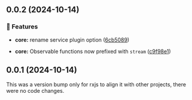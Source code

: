 ## 0.0.2 (2024-10-14)


### 🚀 Features

- **core:** rename service plugin option ([6cb5089](https://github.com/benlesh/maybe-remote/commit/6cb5089))

- **core:** Observable functions now prefixed with `stream` ([c9f98e1](https://github.com/benlesh/maybe-remote/commit/c9f98e1))

## 0.0.1 (2024-10-14)

This was a version bump only for rxjs to align it with other projects, there were no code changes.